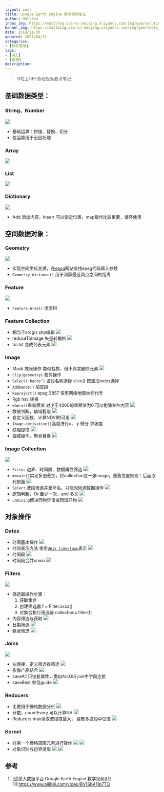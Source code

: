 ```yaml
---
layout: post
title: Google Earth Engine 教学视频笔记
author: MattZou
index_img: https://mattblog.oss-cn-beijing.aliyuncs.com/img/gee/solution_earth.jpg/bg
banner_img: https://mattblog.oss-cn-beijing.aliyuncs.com/img/gee/tools_laptop.jpg/bg
date: 2019/11/30
updated: 2021/04/11
categories: 
- [软件使用]
tags:
- [GEE]
- [遥感]
description:
---
```


> B站上GEE基础视频要点笔记
<!-- more -->

## 基础数据类型：
### String、Number
![](https://mattblog.oss-cn-beijing.aliyuncs.com/img/gee/gee1.png/pic)
- 基础运算：拼接、替换、切分
- 位运算用于云层处理
### Array
![](https://mattblog.oss-cn-beijing.aliyuncs.com/img/gee/gee2.png/pic)
### List
![](https://mattblog.oss-cn-beijing.aliyuncs.com/img/gee/gee3.png/pic)
### Dictionary
![](https://mattblog.oss-cn-beijing.aliyuncs.com/img/gee/gee4.png/pic)
- Add 添加内容，Insert 可以指定位置，map操作比较重要，循环使用

## 空间数据对象：
### Geometry
![](https://mattblog.oss-cn-beijing.aliyuncs.com/img/gee/gee5.png/pic)
- 实现空间坐标变换，在[epsg](https://epsg.io/)网站查找epsg代码填入参数
- `Geometry.distance()`  用于测算最近两点之间的距离
### Feature
![](https://mattblog.oss-cn-beijing.aliyuncs.com/img/gee/gee6.png/pic)
- `Feature.Area()` 求面积
### Feature Collection
-  相当于arcgis shp编辑
![](https://mattblog.oss-cn-beijing.aliyuncs.com/img/gee/gee7.png/pic)
-  reduceToImage 矢量转栅格
![](https://mattblog.oss-cn-beijing.aliyuncs.com/img/gee/gee8.png/pic)
-  toLIst 变成列表元素
![](https://mattblog.oss-cn-beijing.aliyuncs.com/img/gee/gee9.png/pic)
### Image
- Mask  掩膜操作  类似裁剪，但不真实删除元素
![](https://mattblog.oss-cn-beijing.aliyuncs.com/img/gee/gee10.png/pic)
-  `Clip(geometry)`  裁剪操作
- `Select(‘bands’)`  波段名称选择   slice()  按波段index选择
- `Addbands()` 加波段
- `Reproject()`  epsg:3857 常用网络地图坐标代号
- Rgb hsv 转换
- `where()`重新赋值  对小于4000的重赋值为0  可以剔除某些内容
![](https://mattblog.oss-cn-beijing.aliyuncs.com/img/gee/gee11.png/pic)
- 数值判断，值域截取
![](https://mattblog.oss-cn-beijing.aliyuncs.com/img/gee/gee12.png/pic)
- 自定义函数，计算NDVI时可用
![](https://mattblog.oss-cn-beijing.aliyuncs.com/img/gee/gee13.png/pic)
- `Image.derivative()`高程进行x， y 微分 求坡度
- 纹理提取
![](https://mattblog.oss-cn-beijing.aliyuncs.com/img/gee/gee14.png/pic)
- 临域操作，聚合替换
![](https://mattblog.oss-cn-beijing.aliyuncs.com/img/gee/gee15.png/pic)
### Image Collection
![](https://mattblog.oss-cn-beijing.aliyuncs.com/img/gee/gee16.png/pic)
- `Filter` 边界、时间段、数据属性筛选
![](https://mattblog.oss-cn-beijing.aliyuncs.com/img/gee/gee17.png/pic)
- `mosaic()`实现多图叠加，将collection变一张image，重叠位置规则：后面取代前面
![](https://mattblog.oss-cn-beijing.aliyuncs.com/img/gee/gee18.png/pic)
- `Select` 波段筛选并重命名，只能对同源数据操作
![](https://mattblog.oss-cn-beijing.aliyuncs.com/img/gee/gee19.png/pic)
- 逻辑判断，Or 至少一次，and 多次
![](https://mattblog.oss-cn-beijing.aliyuncs.com/img/gee/gee20.png/pic)
-  `unmixing`解决同物异谱或同谱异物
![](https://mattblog.oss-cn-beijing.aliyuncs.com/img/gee/gee21.png/pic)

## 对象操作
### Dates
- 时间基本操作
![](https://mattblog.oss-cn-beijing.aliyuncs.com/img/gee/gee22.png/pic)
- 时间表示方法
使用[`Unix timestamp`](https://www.unixtimestamp.com/)表示
![](https://mattblog.oss-cn-beijing.aliyuncs.com/img/gee/gee23.png/pic)
- 时间段
![](https://mattblog.oss-cn-beijing.aliyuncs.com/img/gee/gee24.png/pic)
- 时间段合并union
![](https://mattblog.oss-cn-beijing.aliyuncs.com/img/gee/gee25.png/pic)

### Filters
![](https://mattblog.oss-cn-beijing.aliyuncs.com/img/gee/gee26.png/pic)
- 筛选器操作步骤：
	1. 获取集合
	2. 创建筛选器  f = Filter.xxxx()
	3. 对集合执行筛选器 collections.filter(f)
- 内容筛选与获取
![](https://mattblog.oss-cn-beijing.aliyuncs.com/img/gee/gee27.png/pic)
- 日期筛选
![](https://mattblog.oss-cn-beijing.aliyuncs.com/img/gee/gee28.png/pic)
- 组合筛选
![](https://mattblog.oss-cn-beijing.aliyuncs.com/img/gee/gee29.png/pic)
### Joins
![](https://mattblog.oss-cn-beijing.aliyuncs.com/img/gee/gee30.png/pic)
- 左连接，定义筛选器筛选
![](https://mattblog.oss-cn-beijing.aliyuncs.com/img/gee/gee31.png/pic)
- 影像产品结合
![](https://mattblog.oss-cn-beijing.aliyuncs.com/img/gee/gee32.png/pic)
- saveAll 只链接属性，类似ArcGIS join中字段连接
- saveBest 参见guide
![](https://mattblog.oss-cn-beijing.aliyuncs.com/img/gee/gee33.png/pic)

### Reducers
- 主要用于栅格数据分析
![](https://mattblog.oss-cn-beijing.aliyuncs.com/img/gee/gee34.png/pic)
- 计数，countEvery 可以计算NA
![](https://mattblog.oss-cn-beijing.aliyuncs.com/img/gee/gee35.png/pic)
- Reducers  max读取波段取最大， 或者多波段中位值
![](https://mattblog.oss-cn-beijing.aliyuncs.com/img/gee/gee36.png/pic)
### Kernel
- 对某一个栅格周围元素进行操作
![](https://mattblog.oss-cn-beijing.aliyuncs.com/img/gee/gee37.png/pic)
![](https://mattblog.oss-cn-beijing.aliyuncs.com/img/gee/gee38.png/pic)
-  对象识别与边界提取
![](https://mattblog.oss-cn-beijing.aliyuncs.com/img/gee/gee39.png/pic)
![](https://mattblog.oss-cn-beijing.aliyuncs.com/img/gee/gee40.png/pic)


## 参考

1. [遥感大数据平台 Google Earth Engine 教学视频][1]
[1]:https://www.bilibili.com/video/BV1Sb411p7TQ